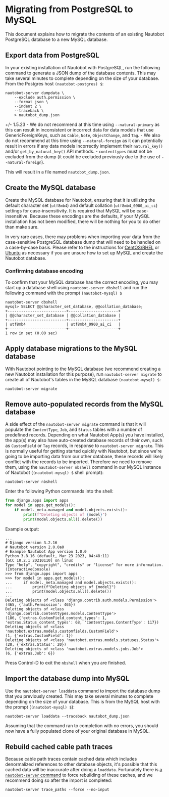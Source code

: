 # Migrating from PostgreSQL to MySQL

This document explains how to migrate the contents of an existing Nautobot PostgreSQL database to a new MySQL database.

## Export data from PostgreSQL

In your existing installation of Nautobot with PostgreSQL, run the following command to generate a JSON dump of the database contents. This may take several minutes to complete depending on the size of your database. From the Postgres host `(nautobot-postgres) $`:

```no-highlight
nautobot-server dumpdata \
    --exclude auth.permission \
    --format json \
    --indent 2 \
    --traceback \
    > nautobot_dump.json
```

+/- 1.5.23
    - We do not recommend at this time using `--natural-primary` as this can result in inconsistent or incorrect data for data models that use GenericForeignKeys, such as `Cable`, `Note`, `ObjectChange`, and `Tag`.
    - We also do not recommend at this time using `--natural-foreign` as it can potentially result in errors if any data models incorrectly implement their `natural_key()` and/or `get_by_natural_key()` API methods.
    - `contenttypes` must not be excluded from the dump (it could be excluded previously due to the use of `--natural-foreign`).

This will result in a file named `nautobot_dump.json`.

## Create the MySQL database

Create the MySQL database for Nautobot, ensuring that it is utilizing the default character set (`utf8mb4`) and default collation (`utf8mb4_0900_ai_ci`) settings for case-insensitivity. It is required that MySQL will be case-insensitive. Because these encodings are the defaults, if your MySQL installation has not been modified, there will be nothing for you to do other than make sure.

In very rare cases, there may problems when importing your data from the case-sensitive PostgreSQL database dump that will need to be handled on a case-by-case basis. Please refer to the instructions for [CentOS/RHEL](../installation/centos.md) or [Ubuntu](../installation/ubuntu.md) as necessary if you are unsure how to set up MySQL and create the Nautobot database.

### Confirming database encoding

To confirm that your MySQL database has the correct encoding, you may start up a database shell using `nautobot-server dbshell` and run the following command with the prompt `(nautobot-mysql) $`

```no-highlight
nautobot-server dbshell
mysql> SELECT @@character_set_database, @@collation_database;
+--------------------------+----------------------+
| @@character_set_database | @@collation_database |
+--------------------------+----------------------+
| utf8mb4                  | utf8mb4_0900_ai_ci   |
+--------------------------+----------------------+
1 row in set (0.00 sec)
```

## Apply database migrations to the MySQL database

With Nautobot pointing to the MySQL database (we recommend creating a new Nautobot installation for this purpose), run `nautobot-server migrate` to create all of Nautobot's tables in the MySQL database `(nautobot-mysql) $`:

```no-highlight
nautobot-server migrate
```

## Remove auto-populated records from the MySQL database

A side effect of the `nautobot-server migrate` command is that it will populate the `ContentType`, `Job`, and `Status` tables with a number of predefined records. Depending on what Nautobot App(s) you have installed, the app(s) may also have auto-created database records of their own, such as `CustomField` or `Tag` records, in response to `nautobot-server migrate`. This is normally useful for getting started quickly with Nautobot, but since we're going to be importing data from our other database, these records will likely conflict with the records to be imported. Therefore we need to remove them, using the `nautobot-server nbshell` command in our MySQL instance of Nautobot (`(nautobot-mysql) $` shell prompt):

```no-highlight
nautobot-server nbshell
```

Enter the following Python commands into the shell:

```python
from django.apps import apps
for model in apps.get_models():
    if model._meta.managed and model.objects.exists():
        print(f"Deleting objects of {model}")
        print(model.objects.all().delete())
```

Example output:

```no-highlight
...
# Django version 3.2.16
# Nautobot version 2.0.0a0
# Example Nautobot App version 1.0.0
Python 3.8.16 (default, Mar 23 2023, 04:48:11)
[GCC 10.2.1 20210110] on linux
Type "help", "copyright", "credits" or "license" for more information.
(InteractiveConsole)
>>> from django.apps import apps
>>> for model in apps.get_models():
...     if model._meta.managed and model.objects.exists():
...         print(f"Deleting objects of {model}")
...         print(model.objects.all().delete())
...
Deleting objects of <class 'django.contrib.auth.models.Permission'>
(465, {'auth.Permission': 465})
Deleting objects of <class 'django.contrib.contenttypes.models.ContentType'>
(186, {'extras.CustomField_content_types': 1, 'extras.Status_content_types': 68, 'contenttypes.ContentType': 117})
Deleting objects of <class 'nautobot.extras.models.customfields.CustomField'>
(1, {'extras.CustomField': 1})
Deleting objects of <class 'nautobot.extras.models.statuses.Status'>
(20, {'extras.Status': 20})
Deleting objects of <class 'nautobot.extras.models.jobs.Job'>
(6, {'extras.Job': 6})
```

Press Control-D to exit the `nbshell` when you are finished.

## Import the database dump into MySQL

Use the `nautobot-server loaddata` command to import the database dump that you previously created. This may take several minutes to complete depending on the size of your database. This is from the MySQL host with the prompt (`(nautobot-mysql) $`):

```no-highlight
nautobot-server loaddata --traceback nautobot_dump.json
```

Assuming that the command ran to completion with no errors, you should now have a fully populated clone of your original database in MySQL.

## Rebuild cached cable path traces

Because cable path traces contain cached data which includes denormalized references to other database objects, it's possible that this cached data will be inaccurate after doing a `loaddata`. Fortunately there is [a `nautobot-server` command](../tools/nautobot-server.md#trace_paths) to force rebuilding of these caches, and we recommend doing so after the import is completed:

```no-highlight
nautobot-server trace_paths --force --no-input
```
